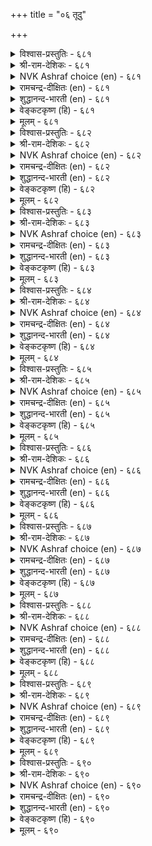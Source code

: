 +++
title = "०६ तूदु"

+++


<details><summary>विश्वास-प्रस्तुतिः - ६८१</summary>

अन्बुडैमै आण्ड्र कुडिप्पिऱत्तल् वेन्दवाम्  
पण्बुडैमै तूदुरैप्पान् पण्बु।       ६८१
</details>

<details><summary>श्री-राम-देशिकः - ६८१</summary>

अधिकारः ६९. दौत्यम्  
बन्धुप्रीतिः कुलीनत्वं राजवाञ्छितसद्गुणाः ।  
अतैर्विशेषणैर्युक्तो दूतो भवितुमर्हति ॥ ६८१॥
</details>

<details><summary>NVK Ashraf choice (en) - ६८१</summary>

०६८१
Kindliness, high birth, and a nature pleasing to kings
Are the qualities of an envoy. *
(Satguru Subramuniyaswami)
</details>

<details><summary>रामचन्द्र-दीक्षितः (en) - ६८१</summary>

681\. aṉpu uṭaimai, āṉṟa kuṭippiṟattal, vēntu avām  
paṇpu uṭaimai,- tūtu uraippāṉ paṇpu.

681\. The characteristics of an ambassador are lovability, noble birth and other qualities which evoke the monarch’s respect.  
</details>

<details><summary>शुद्धानन्द-भारती (en) - ६८१</summary>

1\. அன்புடைமை ஆன்ற குடிப்பிறத்தல் வேந்தவாம்  
பண்புடைமை தூதுரைப்பான் பண்பு.  
Love, noble birth, good courtesy  
Pleasing kings mark true embassy.        681  
</details>

<details><summary>वेङ्कटकृष्ण (हि) - ६८१</summary>

681
स्नेहशीलता उच्चकुल, नृप-इच्छित आचार ।  
राज-दूत में चाहिये, यह उत्तम संस्कार ॥
  </details>

<details><summary>मूलम् - ६८१</summary>

अन्बुडैमै आण्ड्र कुडिप्पिऱत्तल् वेन्दवाम्  
पण्बुडैमै तूदुरैप्पान् पण्बु।       ६८१
</details>

<details><summary>विश्वास-प्रस्तुतिः - ६८२</summary>

अन्बऱिवु आराय्न्द सॊल्वन्मै तूदुरैप्पार्क्कु  
इण्ड्रि यमैयाद मूण्ड्रु।       ६८२
</details>

<details><summary>श्री-राम-देशिकः - ६८२</summary>

विमृश्य वाक्यकथनपाटवं ज्ञानमार्जवम् ।  
राजप्रीतिरिमे दूतो त्रयः स्वाभाविका गुणाः ॥ ६८२॥
</details>

<details><summary>NVK Ashraf choice (en) - ६८२</summary>

०६८२
An envoy's three essentials
Are loyalty, intelligence and sagacious speech.
(P.S. Sundaram)
</details>

<details><summary>रामचन्द्र-दीक्षितः (en) - ६८२</summary>

682\. aṉpu, aṟivu, ārāynta colvaṉmai-tūtu uraippārkku  
iṉṟiyamaiyāta mūṉṟu.

682\. Love, wisdom, ability to talk with full knowledge, are the three indispensable qualities of an ambassador.  
</details>

<details><summary>शुद्धानन्द-भारती (en) - ६८२</summary>

2\. அன்பறிவு ஆராய்ந்த சொல்வன்மை தூதுரைப்பார்க்கு  
இன்றி யமையாத மூன்று.  
Envoys must bear love for their prince  
Knowledge and learned eloquence.        682  
</details>

<details><summary>वेङ्कटकृष्ण (हि) - ६८२</summary>

682
प्रेम बुद्धिमानी तथा, वाक्शक्ति सविवेक ।  
ये तीनों अनिवार्य हैं, राजदूत को एक ॥
  </details>

<details><summary>मूलम् - ६८२</summary>

अन्बऱिवु आराय्न्द सॊल्वन्मै तूदुरैप्पार्क्कु  
इण्ड्रि यमैयाद मूण्ड्रु।       ६८२
</details>

<details><summary>विश्वास-प्रस्तुतिः - ६८३</summary>

नूलारुळ् नूल्वल्लन् आगुदल् वेलारुळ्  
वॆण्ड्रि विनैयुरैप्पान् पण्बु।       ६८३
</details>

<details><summary>श्री-राम-देशिकः - ६८३</summary>

निजराजजयोपायकथनं परभूपतौ ।  
दूतस्य लक्षणं नीतिशास्त्रज्ञत्वं निगद्यते ॥ ६८३॥
</details>

<details><summary>NVK Ashraf choice (en) - ६८३</summary>

०६८३
An envoy should be a scholar among the learned
To succeed among the powerful.
(P.S. Sundaram), (N.V.K. Ashraf)
</details>

<details><summary>रामचन्द्र-दीक्षितः (en) - ६८३</summary>

683\. nūlāruḷ nūl vallaṉ ākutal-vēlāruḷ  
veṉṟi viṉai uraippāṉ paṇpu.

683\. A skilful ambassador who wishes to gain his mission among other monarchs wielding the spear must be more learned than the learned.  
</details>

<details><summary>शुद्धानन्द-भारती (en) - ६८३</summary>

3\. நூலாருள் நூல்வல்லன் ஆகுதல் வேலாருள்  
வென்றி வினையுரைப்பான் பண்பு.  
Savant among savants, he pleads  
Before lanced king, triumphant words.        683  
</details>

<details><summary>वेङ्कटकृष्ण (हि) - ६८३</summary>

683
रिपु-नृप से जा जो करे, निज नृप की जय-बात ।  
लक्षण उसका वह रहे, विज्ञों में विख्यात ॥
  </details>

<details><summary>मूलम् - ६८३</summary>

नूलारुळ् नूल्वल्लन् आगुदल् वेलारुळ्  
वॆण्ड्रि विनैयुरैप्पान् पण्बु।       ६८३
</details>

<details><summary>विश्वास-प्रस्तुतिः - ६८४</summary>

अऱिवुरु वाराय्न्द कल्विइम् मूण्ड्रन्  
सॆऱिवुडैयान् सॆल्ग विनैक्कु।       ६८४
</details>

<details><summary>श्री-राम-देशिकः - ६८४</summary>

विमर्शसहिता विद्या रूपं स्वाभाविकी मतिः ।  
एतत्त्रितयसम्पन्नो दौत्यकर्म समाचरेत् ॥ ६८४॥
</details>

<details><summary>NVK Ashraf choice (en) - ६८४</summary>

०६८४
Let him go on a mission who has these three:
Wisdom, personality and scholarship. *
(Satguru Subramuniyaswami), (P.S. Sundaram)
</details>

<details><summary>रामचन्द्र-दीक्षितः (en) - ६८४</summary>

684\. aṟivu, uru, ārāynta kalvi, im mūṉṟaṉ  
ceṟivu uṭaiyāṉ celka, viṉaikku.

684\. Only those who have wisdom, personality and mature scholarship must be sent on a mission.  
</details>

<details><summary>शुद्धानन्द-भारती (en) - ६८४</summary>

4\. அறிவுரு ஆராய்ந்த கல்விஇம் மூன்றன்  
செறிவுடையான் செல்க வினைக்கு.  
Who has these three: good form, sense, lore  
Can act as bold ambassador.        684  
</details>

<details><summary>वेङ्कटकृष्ण (हि) - ६८४</summary>

684
दूत कार्य हित वह चले, जिसके रहें अधीन ।  
शिक्षा अनुसंधानयुत, बुद्धि, रूप ये तीन ॥
  </details>

<details><summary>मूलम् - ६८४</summary>

अऱिवुरु वाराय्न्द कल्विइम् मूण्ड्रन्  
सॆऱिवुडैयान् सॆल्ग विनैक्कु।       ६८४
</details>

<details><summary>विश्वास-प्रस्तुतिः - ६८५</summary>

तॊगच् चॊल्लित् तूवाद नीक्कि नगच्चॊल्लि  
नण्ड्रि पयप्पदान् दूदु।       ६८५
</details>

<details><summary>श्री-राम-देशिकः - ६८५</summary>

ग्रथयित्वा बहून् शब्दानपशब्दानपोह्य च ।  
पत्युएमनोऽनुकूलं यो वक्ति दूतः स कथ्यते ॥ ६८५॥
</details>

<details><summary>NVK Ashraf choice (en) - ६८५</summary>

०६८५
An envoy's words should be compact,
Unoffending, pleasant and useful.
(P.S. Sundaram)
</details>

<details><summary>रामचन्द्र-दीक्षितः (en) - ६८५</summary>

685\. tokac colli, tūvāta nīkki, nakac colli,  
naṉṟi payappatu ām-tūtu.

685\. A good ambassador is he who can talk cogently and sweetly and who is not offensive even in saying things that are disagreeable.  
</details>

<details><summary>शुद्धानन्द-भारती (en) - ६८५</summary>

5\. தொகச்சொல்லித் தூவாத நீக்கி நகச்சொல்லி  
நன்றி பயப்பதாம் தூது.  
Not harsh, the envoy's winsome ways  
Does good by pleasant words concise.        685  
</details>

<details><summary>वेङ्कटकृष्ण (हि) - ६८५</summary>

685
पुरुष वचन को त्याग कर, करे समन्वित बात ।  
लाभ करे प्रिय बोल कर, वही दूत है ज्ञात ॥
  </details>

<details><summary>मूलम् - ६८५</summary>

तॊगच् चॊल्लित् तूवाद नीक्कि नगच्चॊल्लि  
नण्ड्रि पयप्पदान् दूदु।       ६८५
</details>

<details><summary>विश्वास-प्रस्तुतिः - ६८६</summary>

कट्रुक्कण् अञ्जान् सॆलच्चॊल्लिक् कालत्ताल्  
तक्कदु अऱिवदाम् तूदु।       ६८६
</details>

<details><summary>श्री-राम-देशिकः - ६८६</summary>

नितीज्ञाः स्फुटवक्ता च धैर्यवान् रिपुसन्निधौ ।  
कालानुकूलप्रज्ञावन् दूतः स्यात् शास्त्रसम्मतः ॥ ६८६॥
</details>

<details><summary>NVK Ashraf choice (en) - ६८६</summary>

०६८६
An envoy should be well-read, fearless, persuasive,
And know what fits the occasion. *
(P.S. Sundaram), (M.S. Poornalingam Pillai)
</details>

<details><summary>रामचन्द्र-दीक्षितः (en) - ६८६</summary>

686\. kaṟṟu, kaṇ añcāṉ, celac colli, kālattāl  
takkatu aṟivatu ām-tūtu.

686\. The envoy must be learned, fearless, persuasive and expedient.  
</details>

<details><summary>शुद्धानन्द-भारती (en) - ६८६</summary>

6\. கற்றுக்கண் அஞ்சான் செலச்சொல்லிக் காலத்தால்  
தக்கது அறிவதாம் தூது.  
Learned; fearless, the envoy tends  
Convincing words which time demands.        686  
</details>

<details><summary>वेङ्कटकृष्ण (हि) - ६८६</summary>

686
नीति सीख हर, हो निडर, कर प्रभावकर बात ।  
समयोचित जो जान ले, वही दूत है ज्ञात ॥
  </details>

<details><summary>मूलम् - ६८६</summary>

कट्रुक्कण् अञ्जान् सॆलच्चॊल्लिक् कालत्ताल्  
तक्कदु अऱिवदाम् तूदु।       ६८६
</details>

<details><summary>विश्वास-प्रस्तुतिः - ६८७</summary>

कडनऱिन्दु कालङ् गरुदि इडनऱिन्दु  
ऎण्णि उरैप्पान् तलै।       ६८७
</details>

<details><summary>श्री-राम-देशिकः - ६८७</summary>

कर्तव्यार्थपरिज्ञाता तत्कृतौ देशकालवित् ।  
विमृश्य कथनीयार्थवक्ता स्याद् दूतसत्तमः ॥ ६८७॥
</details>

<details><summary>NVK Ashraf choice (en) - ६८७</summary>

०६८७
The best know their mission, bide their time,
Wait for the occasion and think before speaking.
(N.V.K. Ashraf)
</details>

<details><summary>रामचन्द्र-दीक्षितः (en) - ६८७</summary>

687\. kaṭaṉ aṟintu, kālam karuti, iṭaṉ aṟintu,  
eṇṇi, uraippāṉ talai.

687\. The best envoy states his case convincingly knowing his duty at the proper time and place.  
</details>

<details><summary>शुद्धानन्द-भारती (en) - ६८७</summary>

7\. கடனறிந்து காலம் கருதி இடனறிந்து  
எண்ணி உரைப்பான் தலை.  
Knowing duty time and place  
The envoy employs mature phrase.        687  
</details>

<details><summary>वेङ्कटकृष्ण (हि) - ६८७</summary>

687
स्थान समय कर्तव्य भी, इनका कर सुविचार ।  
बात करे जो सोच कर, उत्तम दूत निहार ॥
  </details>

<details><summary>मूलम् - ६८७</summary>

कडनऱिन्दु कालङ् गरुदि इडनऱिन्दु  
ऎण्णि उरैप्पान् तलै।       ६८७
</details>

<details><summary>विश्वास-प्रस्तुतिः - ६८८</summary>

तूय्मै तुणैमै तुणिवुडैमै इम्मूण्ड्रिन्  
वाय्मै वऴियुरैप्पान् पण्बु।       ६८८
</details>

<details><summary>श्री-राम-देशिकः - ६८८</summary>

अर्थकामोष्वनासक्तिः सर्वदा साह्यकारिता ।  
मनोदार्ढ्य च दूतानां लक्षणं प्रोच्यते बुधैः ॥ ६८८॥
</details>

<details><summary>NVK Ashraf choice (en) - ६८८</summary>

०६८८
A truthful messenger should have these three qualities:
Goodness, friendliness and boldness.
(N.V.K. Ashraf)
</details>

<details><summary>रामचन्द्र-दीक्षितः (en) - ६८८</summary>

688\. tūymai, tuṇaimai, tuṇivu uṭaimai, im mūṉṟiṉ  
vāymai-vaḻi uraippāṉ paṇpu.

688\. The qualifications of a true envoy are morality, loyalty to his monarch and courage.  
</details>

<details><summary>शुद्धानन्द-भारती (en) - ६८८</summary>

8\. தூய்மை துணைமை துணிவுடைமை இம்மூன்றின்  
வாய்மை வழியுரைப்பான் பண்பு.  
The true envoy of three virtues  
Is pure helpful and bold in views.        688  
</details>

<details><summary>वेङ्कटकृष्ण (हि) - ६८८</summary>

688
शुद्ध आचरण संग-बल, तथा धैर्य ये तीन ।  
इनके ऊपर सत्यता, लक्षण दूत प्रवीण ॥
  </details>

<details><summary>मूलम् - ६८८</summary>

तूय्मै तुणैमै तुणिवुडैमै इम्मूण्ड्रिन्  
वाय्मै वऴियुरैप्पान् पण्बु।       ६८८
</details>

<details><summary>विश्वास-प्रस्तुतिः - ६८९</summary>

विडुमाट्रम् वेन्दर्क्कु उरैप्पान् वडुमाट्रम्  
वाय्सेरा वन्ग णवन्।       ६८९
</details>

<details><summary>श्री-राम-देशिकः - ६८९</summary>

देहवाक्यं प्रमाद्यापि न बूयोद्योऽरिसन्निधौ ।  
राजवार्तामन्यराज्ञि वक्तुं युक्तः स एव हि ॥ ६८९॥
</details>

<details><summary>NVK Ashraf choice (en) - ६८९</summary>

०६८९
A king's herald will not even negligently
Utter words that leave a stain.
(P.S. Sundaram)
</details>

<details><summary>रामचन्द्र-दीक्षितः (en) - ६८९</summary>

689\. viṭu māṟṟam vēntarkku uraippāṉ-vaṭu māṟṟam  
vāy cōrā vaṉkaṇavaṉ.

689\. He who does not falter even when faced with personal danger is fit to deliver his king’s message.  
</details>

<details><summary>शुद्धानन्द-भारती (en) - ६८९</summary>

9\. விடுமாற்றம் வேந்தர்க்கு உரைப்பான் வடுமாற்றம் -  
வாய்சோரா வன்க ணவன்.  
The envoy who ports the king's message  
Has flawless words and heart's courage.        689  
</details>

<details><summary>वेङ्कटकृष्ण (हि) - ६८९</summary>

689
नृप को जो संदेशवह, यों हो वह गुण-सिद्ध ।  
भूल चूक भी निंद्य वच, कहे न वह दृढ़-चित्त ॥
  </details>

<details><summary>मूलम् - ६८९</summary>

विडुमाट्रम् वेन्दर्क्कु उरैप्पान् वडुमाट्रम्  
वाय्सेरा वन्ग णवन्।       ६८९
</details>

<details><summary>विश्वास-प्रस्तुतिः - ६९०</summary>

इऱुदि पयप्पिनुम् ऎञ्जादु इऱैवऱ्कु  
उऱुदि पयप्पदाम् तूदु।       ६९०
</details>

<details><summary>श्री-राम-देशिकः - ६९०</summary>

शत्रुबाधामवाप्तोऽपि निर्भयः शत्रुमन्निधौ ।  
प्रतिप्रभाववक्ता यः तं दूतं ब्रुवते बुधाः ॥ ६९०॥
</details>

<details><summary>NVK Ashraf choice (en) - ६९०</summary>

०६९०
A brave envoy braves his life to safeguard
The ruler's interests at any cost. *
(J. Narayanaswamy)
</details>

<details><summary>रामचन्द्र-दीक्षितः (en) - ६९०</summary>

690\. iṟuti payappiṉum, eñcātu, iṟaivaṟku  
uṟuti payappatu ām-tūtu.

690\. A true envoy delivers his message even at the risk of death.  
</details>

<details><summary>शुद्धानन्द-भारती (en) - ६९०</summary>

10\. இறுதி பயப்பினும் எஞ்சாது இறைவர்க்கு  
உறுதி பயப்பதாம் தூது.  
Braving death the bold envoy  
Assures his king's safety and joy.        690  
</details>

<details><summary>वेङ्कटकृष्ण (हि) - ६९०</summary>

690
चाहे हो प्राणान्त भी, निज नृप का गुण-गान ।  
करता जो भय के बिना, दूत उसी को जान ॥
  </details>

<details><summary>मूलम् - ६९०</summary>

इऱुदि पयप्पिनुम् ऎञ्जादु इऱैवऱ्कु  
उऱुदि पयप्पदाम् तूदु।       ६९०
</details>
